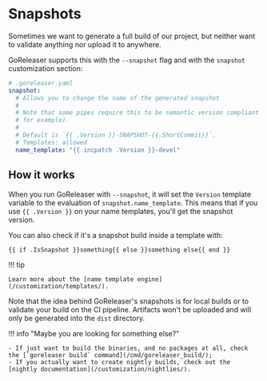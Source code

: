 # Snapshots

Sometimes we want to generate a full build of our project,
but neither want to validate anything nor upload it to anywhere.

GoReleaser supports this with the `--snapshot` flag and with the `snapshot`
customization section:

```yaml
# .goreleaser.yaml
snapshot:
  # Allows you to change the name of the generated snapshot
  #
  # Note that some pipes require this to be semantic version compliant (nfpm,
  # for example).
  #
  # Default is `{{ .Version }}-SNAPSHOT-{{.ShortCommit}}`.
  # Templates: allowed
  name_template: "{{ incpatch .Version }}-devel"
```

## How it works

When you run GoReleaser with `--snapshot`, it will set the `Version` template
variable to the evaluation of `snapshot.name_template`. This means that if you
use `{{ .Version }}` on your name templates, you'll get the snapshot version.

You can also check if it's a snapshot build inside a template with:

```
{{ if .IsSnapshot }}something{{ else }}something else{{ end }}
```

!!! tip

    Learn more about the [name template engine](/customization/templates/).

Note that the idea behind GoReleaser's snapshots is for local builds or to
validate your build on the CI pipeline. Artifacts won't be uploaded and will
only be generated into the `dist` directory.

!!! info "Maybe you are looking for something else?"

    - If just want to build the binaries, and no packages at all, check the [`goreleaser build` command](/cmd/goreleaser_build/);
    - If you actually want to create nightly builds, check out the [nightly documentation](/customization/nightlies/).
